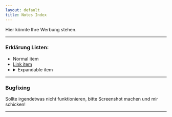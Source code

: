```yaml
---
layout: default
title: Notes Index
---
```


Hier könnte Ihre Werbung stehen.

* * *

### Erklärung Listen:

<ul class="custom-list">
  <li>Normal item</li>
  <li><a href="#">Link item</a></li>
  <li>
    <details>
      <summary>Expandable item</summary>
      <p>More content here.</p>
    </details>
  </li>
</ul>

* * *

### Bugfixing

Sollte irgendetwas nicht funktionieren, bitte Screenshot machen und mir schicken!

* * *